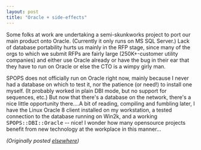 ```yaml
---
layout: post
title: "Oracle + side-effects"
---
```




<p>Some folks at work are undertaking a semi-skunkworks project to port our main product onto Oracle. (Currently it only runs on MS SQL Server.) Lack of database portability hurts us mainly in the RFP stage, since many of the orgs to which we submit RFPs are fairly large (250K+-customer utility companies) and either use Oracle already or have the bug in their ear that they have to run on Oracle or else the CTO is a wimpy girly man.</p>

<p>SPOPS does not officially run on Oracle right now, mainly because I never had a database on which to test it, nor the patience (or need!) to install one myself. (It probably worked in plain DBI mode, but no support for sequences, etc.) But now that there's a database on the network, there's a nice little opportunity there....A bit of reading, compiling and fumbling later, I have the Linux Oracle 8 client installed on my workstation, a tested connection to the database running on Win2k, and a working <tt>SPOPS::DBI::Oracle</tt> -- nice! I wonder how many opensource projects benefit from new technology at the workplace in this manner...</p>


<p><em>(Originally posted <a href="http://use.perl.org/~lachoy/journal/3041">elsewhere</a>)</em></p>


